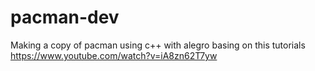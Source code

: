 # pacman-dev
Making a copy of pacman using c++ with alegro
basing on this tutorials https://www.youtube.com/watch?v=iA8zn62T7yw
